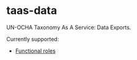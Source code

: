 # taas-data
UN-OCHA Taxonomy As A Service: Data Exports.

Currently supported:

- [Functional roles](https://raw.githubusercontent.com/UN-OCHA/taas-data/master/json/v1/functional_roles.json)
